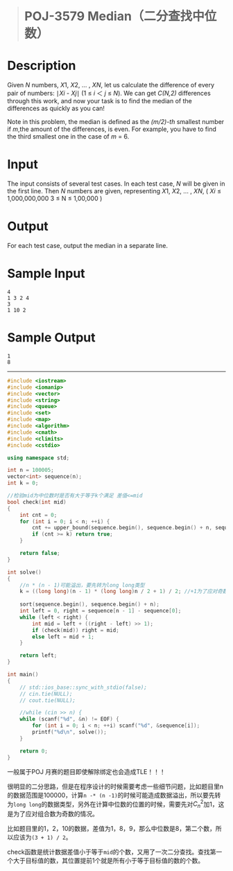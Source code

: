 > # POJ-3579 Median（二分查找中位数）

# Description

Given *N* numbers, *X*1, *X*2, ... , *XN*, let us calculate the difference of every pair of numbers: ∣*Xi* - *Xj*∣ (1 ≤ *i* ＜ *j* ≤ *N*). We can get *C(N,2)* differences through this work, and now your task is to find the median of the differences as quickly as you can!

Note in this problem, the median is defined as the *(m/2)-th*  smallest number if *m*,the amount of the differences, is even. For example, you have to find the third smallest one in the case of *m* = 6.

# Input

The input consists of several test cases.
In each test case, *N* will be given in the first line. Then *N* numbers are given, representing *X*1, *X*2, ... , *XN*, ( *Xi* ≤ 1,000,000,000  3 ≤ N ≤ 1,00,000 )

# Output

For each test case, output the median in a separate line.

# Sample Input

```
4
1 3 2 4
3
1 10 2
```

# Sample Output

```
1
8
```

-----

```c++
#include <iostream>
#include <iomanip>
#include <vector>
#include <string>
#include <queue>
#include <set>
#include <map>
#include <algorithm>
#include <cmath>
#include <climits>
#include <cstdio>

using namespace std;

int n = 100005;
vector<int> sequence(n);
int k = 0;

//检验mid为中位数时是否有大于等于k个满足 差值<=mid
bool check(int mid)
{
	int cnt = 0;
	for (int i = 0; i < n; ++i) {
		cnt += upper_bound(sequence.begin(), sequence.begin() + n, sequence[i] + mid) - sequence.begin() - i - 1;
		if (cnt >= k) return true;
	}

	return false;
}

int solve()
{
	//n * (n - 1)可能溢出，要先转为long long类型
	k = ((long long)(n - 1) * (long long)n / 2 + 1) / 2; //+1为了应对奇数的情况
	
	sort(sequence.begin(), sequence.begin() + n);
	int left = 0, right = sequence[n - 1] - sequence[0];
	while (left < right) {
		int mid = left + ((right - left) >> 1);
		if (check(mid)) right = mid;
		else left = mid + 1;
	}

	return left;
}

int main()
{
	// std::ios_base::sync_with_stdio(false);
	// cin.tie(NULL);
	// cout.tie(NULL);

	//while (cin >> n) {
	while (scanf("%d", &n) != EOF) {
		for (int i = 0; i < n; ++i) scanf("%d", &sequence[i]);
		printf("%d\n", solve());
	}

	return 0;
}
```

一般属于POJ 月赛的题目即使解除绑定也会造成TLE！！！

很明显的二分思路，但是在程序设计的时候需要考虑一些细节问题，比如题目里n的数据范围是100000，计算`n -* (n -1)`的时候可能造成数据溢出，所以要先转为`long long`的数据类型，另外在计算中位数的位置的时候，需要先对$C_n^2$加1，这是为了应对组合数为奇数的情况。

比如题目里的1，2，10的数据，差值为1，8，9，那么中位数是8，第二个数，所以应该为`(3 + 1) / 2`。

check函数是统计数据差值小于等于`mid`的个数，又用了一次二分查找。查找第一个大于目标值的数，其位置提前1个就是所有小于等于目标值的数的个数。